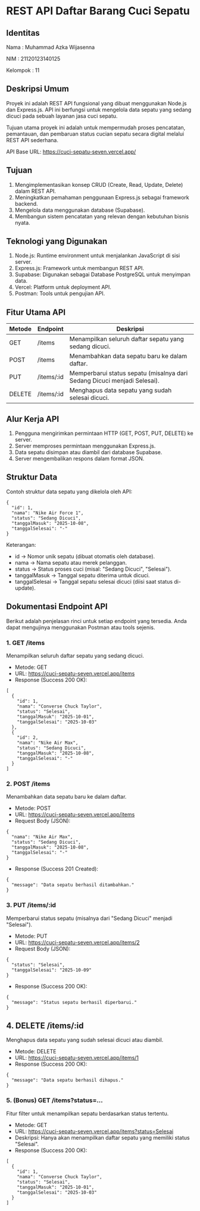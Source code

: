 # REST API Daftar Barang Cuci Sepatu

## Identitas

Nama     : Muhammad Azka Wijasenna

NIM      : 21120123140125

Kelompok : 11

## Deskripsi Umum

Proyek ini adalah REST API fungsional yang dibuat menggunakan Node.js dan Express.js. API ini berfungsi untuk mengelola data sepatu yang sedang dicuci pada sebuah layanan jasa cuci sepatu.

Tujuan utama proyek ini adalah untuk mempermudah proses pencatatan, pemantauan, dan pembaruan status cucian sepatu secara digital melalui REST API sederhana.

API Base URL: https://cuci-sepatu-seven.vercel.app/

## Tujuan

1. Mengimplementasikan konsep CRUD (Create, Read, Update, Delete) dalam REST API.
2. Meningkatkan pemahaman penggunaan Express.js sebagai framework backend.
3. Mengelola data menggunakan database (Supabase).
4. Membangun sistem pencatatan yang relevan dengan kebutuhan bisnis nyata.

## Teknologi yang Digunakan

1. Node.js: Runtime environment untuk menjalankan JavaScript di sisi server.
2. Express.js: Framework untuk membangun REST API.
3. Supabase: Digunakan sebagai Database PostgreSQL untuk menyimpan data.
4. Vercel: Platform untuk deployment API.
5. Postman: Tools untuk pengujian API.

## Fitur Utama API

| Metode | Endpoint   | Deskripsi                                                                |
| ------ | ---------- | ------------------------------------------------------------------------ |
| GET    | /items     | Menampilkan seluruh daftar sepatu yang sedang dicuci.                    |
| POST   | /items     | Menambahkan data sepatu baru ke dalam daftar.                            |
| PUT    | /items/:id | Memperbarui status sepatu (misalnya dari Sedang Dicuci menjadi Selesai). |
| DELETE | /items/:id | Menghapus data sepatu yang sudah selesai dicuci.                         |

## Alur Kerja API

1. Pengguna mengirimkan permintaan HTTP (GET, POST, PUT, DELETE) ke server.
2. Server memproses permintaan menggunakan Express.js.
3. Data sepatu disimpan atau diambil dari database Supabase.
4. Server mengembalikan respons dalam format JSON.

## Struktur Data

Contoh struktur data sepatu yang dikelola oleh API:

```
{
  "id": 1,
  "nama": "Nike Air Force 1",
  "status": "Sedang Dicuci",
  "tanggalMasuk": "2025-10-08",
  "tanggalSelesai": "-"
}
```

Keterangan:

- id → Nomor unik sepatu (dibuat otomatis oleh database).
- nama → Nama sepatu atau merek pelanggan.
- status → Status proses cuci (misal: "Sedang Dicuci", "Selesai").
- tanggalMasuk → Tanggal sepatu diterima untuk dicuci.
- tanggalSelesai → Tanggal sepatu selesai dicuci (diisi saat status di-update).

## Dokumentasi Endpoint API

Berikut adalah penjelasan rinci untuk setiap endpoint yang tersedia. Anda dapat mengujinya menggunakan Postman atau tools sejenis.

### 1. GET /items

Menampilkan seluruh daftar sepatu yang sedang dicuci.

- Metode: GET
- URL: https://cuci-sepatu-seven.vercel.app/items
- Response (Success 200 OK):

```
[
  {
    "id": 1,
    "nama": "Converse Chuck Taylor",
    "status": "Selesai",
    "tanggalMasuk": "2025-10-01",
    "tanggalSelesai": "2025-10-03"
  },
  {
    "id": 2,
    "nama": "Nike Air Max",
    "status": "Sedang Dicuci",
    "tanggalMasuk": "2025-10-08",
    "tanggalSelesai": "-"
  }
]
```

### 2. POST /items

Menambahkan data sepatu baru ke dalam daftar.

- Metode: POST
- URL: https://cuci-sepatu-seven.vercel.app/items
- Request Body (JSON):

```
{
  "nama": "Nike Air Max",
  "status": "Sedang Dicuci",
  "tanggalMasuk": "2025-10-08",
  "tanggalSelesai": "-"
}
```

- Response (Success 201 Created):

```
{
  "message": "Data sepatu berhasil ditambahkan."
}
```

### 3. PUT /items/:id

Memperbarui status sepatu (misalnya dari "Sedang Dicuci" menjadi "Selesai").

- Metode: PUT
- URL: https://cuci-sepatu-seven.vercel.app/items/2
- Request Body (JSON):

```
{
  "status": "Selesai",
  "tanggalSelesai": "2025-10-09"
}
```

- Response (Success 200 OK):

```
{
  "message": "Status sepatu berhasil diperbarui."
}
```

## 4. DELETE /items/:id

Menghapus data sepatu yang sudah selesai dicuci atau diambil.

- Metode: DELETE
- URL: https://cuci-sepatu-seven.vercel.app/items/1
- Response (Success 200 OK):

```
{
  "message": "Data sepatu berhasil dihapus."
}
```

### 5. (Bonus) GET /items?status=...

Fitur filter untuk menampilkan sepatu berdasarkan status tertentu.

- Metode: GET
- URL: https://cuci-sepatu-seven.vercel.app/items?status=Selesai
- Deskripsi: Hanya akan menampilkan daftar sepatu yang memiliki status "Selesai".
- Response (Success 200 OK):

```
[
  {
    "id": 1,
    "nama": "Converse Chuck Taylor",
    "status": "Selesai",
    "tanggalMasuk": "2025-10-01",
    "tanggalSelesai": "2025-10-03"
  }
]
```

